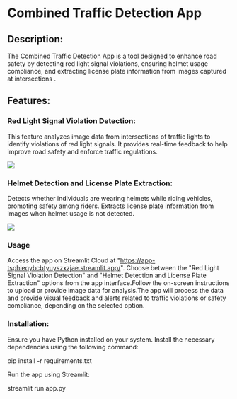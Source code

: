 # Combined Traffic Detection App
## Description:
The Combined Traffic Detection App is a tool designed to enhance road safety by detecting red light signal violations, ensuring helmet usage compliance, and extracting license plate information from images captured at intersections .

## Features:

### Red Light Signal Violation Detection:

This feature analyzes image data from intersections of traffic lights to identify violations of red light signals.
It provides real-time feedback to help improve road safety and enforce traffic regulations.

<img src="https://github.com/AnnmariyaFrancis/Scifor/assets/121210814/5a7ea599-d00a-40c2-b448-a598d6ee9183">

### Helmet Detection and License Plate Extraction:

Detects whether individuals are wearing helmets while riding vehicles, promoting safety among riders.
Extracts license plate information from images when helmet usage is not detected. 

<img src="https://github.com/AnnmariyaFrancis/Scifor/assets/121210814/0dbf4eda-05ad-46d3-8567-be7a59aa10c4">

### Usage
Access the app on Streamlit Cloud at "https://app-tsphleqybcbtyuyszxzjae.streamlit.app/". Choose between the "Red Light Signal Violation Detection" and "Helmet Detection and License Plate Extraction" options from the app interface.Follow the on-screen instructions to upload or provide image data for analysis.The app will process the data and provide visual feedback and alerts related to traffic violations or safety compliance, depending on the selected option.

### Installation:

Ensure you have Python installed on your system.
Install the necessary dependencies using the following command:

pip install -r requirements.txt

Run the app using Streamlit:

streamlit run app.py



